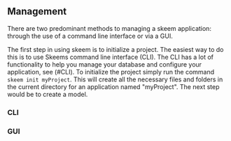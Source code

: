 ## Management

There are two predominant methods to managing a skeem application: through the use of a command line interface or via a GUI.

The first step in using skeem is to initialize a project. The easiest way to do this is to use Skeems command line interface (CLI). The CLI has a lot of functionality to help you manage your database and configure your application, see (#CLI). To initialize the project simply run the command `skeem init myProject`. This will create all the necessary files and folders in the current directory for an application named "myProject". The next step would be to create a model.

### CLI

### GUI
